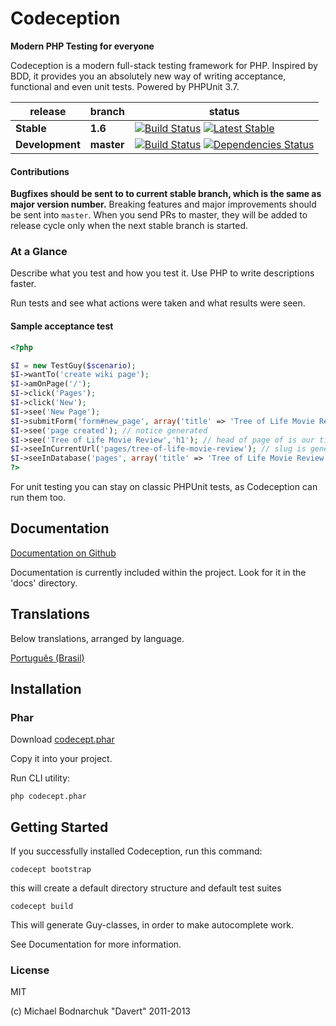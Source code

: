 # Codeception

**Modern PHP Testing for everyone**

Codeception is a modern full-stack testing framework for PHP.
Inspired by BDD, it provides you an absolutely new way of writing acceptance, functional and even unit tests.
Powered by PHPUnit 3.7.


| release |  branch  |  status  |
| ------- | -------- | -------- |
| **Stable** | **1.6** | [![Build Status](https://secure.travis-ci.org/Codeception/Codeception.png?branch=1.6)](http://travis-ci.org/Codeception/Codeception) [![Latest Stable](https://poser.pugx.org/Codeception/Codeception/version.png)](https://packagist.org/packages/Codeception/Codeception)
| **Development** | **master** | [![Build Status](https://secure.travis-ci.org/Codeception/Codeception.png?branch=master)](http://travis-ci.org/Codeception/Codeception) [![Dependencies Status](https://d2xishtp1ojlk0.cloudfront.net/d/2880469)](http://depending.in/Codeception/Codeception)


#### Contributions

**Bugfixes should be sent to to current stable branch, which is the same as major version number.**
Breaking features and major improvements should be sent into `master`.
When you send PRs to master, they will be added to release cycle only when the next stable branch is started.

### At a Glance

Describe what you test and how you test it. Use PHP to write descriptions faster.

Run tests and see what actions were taken and what results were seen.

#### Sample acceptance test

``` php
<?php

$I = new TestGuy($scenario);
$I->wantTo('create wiki page');
$I->amOnPage('/');
$I->click('Pages');
$I->click('New');
$I->see('New Page');
$I->submitForm('form#new_page', array('title' => 'Tree of Life Movie Review','body' => "Next time don't let Hollywood create art-house!"));
$I->see('page created'); // notice generated
$I->see('Tree of Life Movie Review','h1'); // head of page of is our title
$I->seeInCurrentUrl('pages/tree-of-life-movie-review'); // slug is generated
$I->seeInDatabase('pages', array('title' => 'Tree of Life Movie Review')); // data is stored in database
?>
```

For unit testing you can stay on classic PHPUnit tests, as Codeception can run them too.

## Documentation

[Documentation on Github](https://github.com/Codeception/Codeception/tree/master/docs)

Documentation is currently included within the project. Look for it in the 'docs' directory.

## Translations

Below translations, arranged by language.

[Português (Brasil)](https://github.com/giuseppelopes/Codeception/tree/docsinpt_br/docs/pt_BR)

## Installation

### Phar

Download [codecept.phar](https://github.com/Codeception/Codeception/raw/master/package/codecept.phar)

Copy it into your project.

Run CLI utility:

```
php codecept.phar
```

## Getting Started

If you successfully installed Codeception, run this command:

```
codecept bootstrap
```

this will create a default directory structure and default test suites

```
codecept build
```

This will generate Guy-classes, in order to make autocomplete work.

See Documentation for more information.

### License
MIT

(c) Michael Bodnarchuk "Davert"
2011-2013
